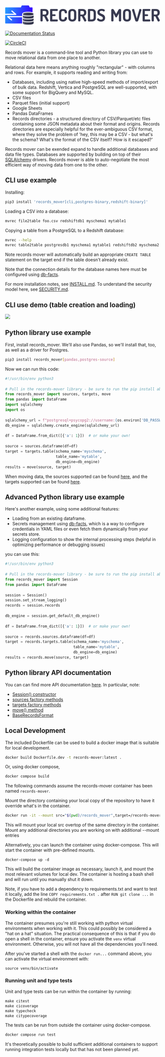 <img
 src="https://raw.githubusercontent.com/bluelabsio/records-mover/master/docs/records-mover-horizontal.png"
 alt="Records Mover">

[![Documentation Status](https://readthedocs.org/projects/records-mover/badge/?version=latest)](https://records-mover.readthedocs.io/en/latest/?badge=latest)

[![CircleCI](https://dl.circleci.com/status-badge/img/gh/bluelabsio/records-mover/tree/main.svg?style=shield)](https://dl.circleci.com/status-badge/redirect/gh/bluelabsio/records-mover/tree/main)

Records mover is a command-line tool and Python library you can
use to move relational data from one place to another.

Relational data here means anything roughly "rectangular" - with
columns and rows.  For example, it supports reading and writing from:

* Databases, including using native high-speed methods of
  import/export of bulk data.  Redshift, Vertica and PostgreSQL are
  well-supported, with some support for BigQuery and MySQL.
* CSV files
* Parquet files (initial support)
* Google Sheets
* Pandas DataFrames
* Records directories - a structured directory of CSV/Parquet/etc
  files containing some JSON metadata about their format and origins.
  Records directories are especially helpful for the ever-ambiguous
  CSV format, where they solve the problem of 'hey, this may be a
  CSV - but what's the schema?  What's the format of the CSV itself?
  How is it escaped?'

Records mover can be exended expand to handle additional databases
and data file types.  Databases are supported by building on top of
their [SQLAlchemy](https://www.sqlalchemy.org/) drivers.  Records
mover is able to auto-negotiate the most efficient way of moving data
from one to the other.

## CLI use example

Installing:

```sh
pip3 install 'records_mover[cli,postgres-binary,redshift-binary]'
```

Loading a CSV into a database:

```sh
mvrec file2table foo.csv redshiftdb1 myschema1 mytable1
```

Copying a table from a PostgreSQL to a Redshift database:

```sh
mvrec --help
mvrec table2table postgresdb1 myschema1 mytable1 redshiftdb2 myschema2 mytable2
```

Note records mover will automatically build an appropriate `CREATE
TABLE` statement on the target end if the table doesn't already exist.

Note that the connection details for the database names here must be
configured using
[db-facts](https://github.com/bluelabsio/db-facts/blob/master/CONFIGURATION.md).

For more installation notes, see [INSTALL.md](./docs/INSTALL.md).  To
understand the security model here, see [SECURITY.md](./docs/SECURITY.md).

## CLI use demo (table creation and loading)

<img src="https://i.imgur.com/PvmMhft.gif">

## Python library use example

First, install records_mover.  We'll also use Pandas, so we'll install
that, too, as well as a driver for Postgres.

```sh
pip3 install records_mover[pandas,postgres-source]
```

Now we can run this code:

```python
#!/usr/bin/env python3

# Pull in the records-mover library - be sure to run the pip install above first!
from records_mover import sources, targets, move
from pandas import DataFrame
import sqlalchemy
import os

sqlalchemy_url = f"postgresql+psycopg2://username:{os.environ['DB_PASSWORD']}@hostname/database_name"
db_engine = sqlalchemy.create_engine(sqlalchemy_url)

df = DataFrame.from_dict([{'a': 1}])  # or make your own!

source = sources.dataframe(df=df)
target = targets.table(schema_name='myschema',
                       table_name='mytable',
                       db_engine=db_engine)
results = move(source, target)
```

When moving data, the sources supported can be found
[here](https://records-mover.readthedocs.io/en/latest/records_mover.records.sources.html),
and the targets supported can be found
[here](https://records-mover.readthedocs.io/en/latest/records_mover.records.targets.html).

## Advanced Python library use example

Here's another example, using some additional features:

* Loading from an existing dataframe.
* Secrets management using
  [db-facts](https://github.com/bluelabsio/db-facts), which is a way
  to configure credentials in YAML files or even fetch them
  dynamically from your secrets store.
* Logging configuration to show the internal processing steps (helpful
  in optimizing performance or debugging issues)

you can use this:

```python
#!/usr/bin/env python3

# Pull in the records-mover library - be sure to run the pip install above first!
from records_mover import Session
from pandas import DataFrame

session = Session()
session.set_stream_logging()
records = session.records

db_engine = session.get_default_db_engine()

df = DataFrame.from_dict([{'a': 1}])  # or make your own!

source = records.sources.dataframe(df=df)
target = records.targets.table(schema_name='myschema',
                               table_name='mytable',
                               db_engine=db_engine)
results = records.move(source, target)
```

## Python library API documentation

You can can find more API documentation
[here](https://records-mover.readthedocs.io/en/latest/index.html).
In particular, note:

* [Session() constructor](https://records-mover.readthedocs.io/en/latest/records_mover.html#records_mover.Session.__init__)
* [sources factory methods](https://records-mover.readthedocs.io/en/latest/records_mover.records.sources.html)
* [targets factory methods](https://records-mover.readthedocs.io/en/latest/records_mover.records.targets.html)
* [move() method](https://records-mover.readthedocs.io/en/latest/records_mover.records.html#records_mover.records.move)
* [BaseRecordsFormat](https://records-mover.readthedocs.io/en/latest/records_mover.records.html#records_mover.records.base_records_format.BaseRecordsFormat)

## Local Development

The included Dockerfile can be used to build a docker image that is
suitable for local development.

```bash
docker build Dockerfile.dev -t records-mover:latest .
```

Or, using docker compose,
```bash
docker compose build
```

The following commands assume the records-mover container has been
named `records-mover`.

Mount the directory containing your local copy of the repository to
have it override what's in the container.

```bash
docker run -it --mount src="$(pwd)/records_mover",target=/records-mover/records_mover,type=bind records-mover
```
This will mount your local src overtop of the same directory in the
container. Mount any additional directories you are working on with
additional --mount entries

Alternatively, you can launch the container using docker-compose.
This will start the container with pre-defined mounts.
```
docker-compose up -d
```
This will build the container image as necessary, launch it, and
mount the most relevant volumes for local dev.
The container is hosting a bash shell and will run until you
manually shut it down.

Note, if you have to add a dependency to requirements.txt and want
to test it locally, add the line `COPY requirements.txt .` after
`RUN git clone ...` in the Dockerfile and rebuild the container.

### Working within the container

The container presumes you're still working with python
virtual environments when working with it. This could possibly
be considered a "hat on a hat" situation.
The practical consequence of this is that if you do open a shell
in the container, ensure you activate the `venv` virtual
environment. Otherwise, you will not have all the dependencies
you'll need.

After you've started a shell with the `docker run...` command above,
you can activate the virtual environment with:
```
source venv/bin/activate
```

### Running unit and type tests

Unit and type tests can be run within the container by running:
```
make citest
make cicoverage
make typecheck
make citypecoverage
```

The tests can be run from outside the container using docker-compose.
```bash
docker compose run test
```
It's theoretically possible to build sufficient additional
containers to support running integration tests locally but
that has not been planned yet.
